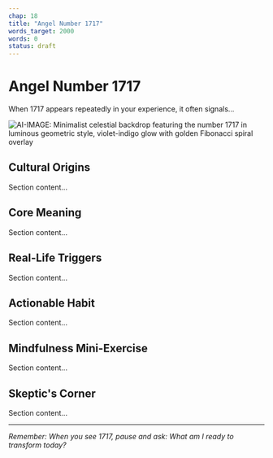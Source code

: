 ```yaml
---
chap: 18
title: "Angel Number 1717"
words_target: 2000
words: 0
status: draft
---
```


# Angel Number 1717

When 1717 appears repeatedly in your experience, it often signals...

![AI-IMAGE: Minimalist celestial backdrop featuring the number 1717 in luminous geometric style, violet-indigo glow with golden Fibonacci spiral overlay]()

## Cultural Origins

Section content...

## Core Meaning

Section content...

## Real-Life Triggers

Section content...

## Actionable Habit

Section content...

## Mindfulness Mini-Exercise

Section content...

## **Skeptic's Corner**

Section content...

---

*Remember: When you see 1717, pause and ask: What am I ready to transform today?*
